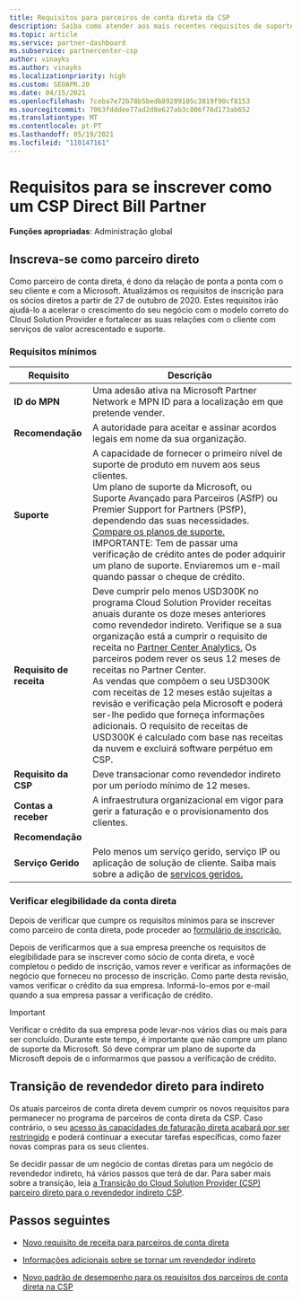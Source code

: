 ```yaml
---
title: Requisitos para parceiros de conta direta da CSP
description: Saiba como atender aos mais recentes requisitos de suporte e serviços para se tornar um parceiro de conta direta no programa Microsoft Cloud Solution Provider (CSP).
ms.topic: article
ms.service: partner-dashboard
ms.subservice: partnercenter-csp
author: vinayks
ms.author: vinayks
ms.localizationpriority: high
ms.custom: SEOAPR.20
ms.date: 04/15/2021
ms.openlocfilehash: 7ceba7e72b78b5bedb89209105c3819f90cf8153
ms.sourcegitcommit: 7063fdddee77ad2d8e627ab3c806f76d173ab652
ms.translationtype: MT
ms.contentlocale: pt-PT
ms.lasthandoff: 05/19/2021
ms.locfileid: "110147161"
---
```

# <a name="requirements-to-enroll-as-a-csp-direct-bill-partner"></a>Requisitos para se inscrever como um CSP Direct Bill Partner

**Funções apropriadas**: Administração global

## <a name="enroll-as-a-direct-partner"></a>Inscreva-se como parceiro direto

Como parceiro de conta direta, é dono da relação de ponta a ponta com o seu cliente e com a Microsoft. Atualizámos os requisitos de inscrição para os sócios diretos a partir de 27 de outubro de 2020. Estes requisitos irão ajudá-lo a acelerar o crescimento do seu negócio com o modelo correto do Cloud Solution Provider e fortalecer as suas relações com o cliente com serviços de valor acrescentado e suporte.  

### <a name="minimum-requirements"></a>Requisitos mínimos

|**Requisito**|  **Descrição**  |
|--------------------------------|--------------------------------------------------------------|
|**ID do MPN**   |Uma adesão ativa na Microsoft Partner Network e MPN ID para a localização em que pretende vender.   |
|**Recomendação**   |A autoridade para aceitar e assinar acordos legais em nome da sua organização.|
|**Suporte**   |A capacidade de fornecer o primeiro nível de suporte de produto em nuvem aos seus clientes. <br/>Um plano de suporte da Microsoft, ou Suporte Avançado para Parceiros (ASfP) ou Premier Support for Partners (PSfP), dependendo das suas necessidades. [Compare os planos de suporte.](https://partner.microsoft.com/support/partnersupport)<br/>IMPORTANTE: Tem de passar uma verificação de crédito antes de poder adquirir um plano de suporte. Enviaremos um e-mail quando passar o cheque de crédito. |
|**Requisito de receita**|Deve cumprir pelo menos USD300K no programa Cloud Solution Provider receitas anuais durante os doze meses anteriores como revendedor indireto. Verifique se a sua organização está a cumprir o requisito de receita no [Partner Center Analytics.](https://partner.microsoft.com/resources/detail/new-subscription-analytics-report-on-partner-center-guide-pdf) Os parceiros podem rever os seus 12 meses de receitas no Partner Center.<br/>As vendas que compõem o seu USD300K com receitas de 12 meses estão sujeitas a revisão e verificação pela Microsoft e poderá ser-lhe pedido que forneça informações adicionais. O requisito de receitas de USD300K é calculado com base nas receitas da nuvem e excluirá software perpétuo em CSP.|
|**Requisito da CSP**|Deve transacionar como revendedor indireto por um período mínimo de 12 meses.| 
|**Contas a receber** |A infraestrutura organizacional em vigor para gerir a faturação e o provisionamento dos clientes.|
|**Recomendação**|             |
|**Serviço Gerido**   |Pelo menos um serviço gerido, serviço IP ou aplicação de solução de cliente. Saiba mais sobre a adição de [serviços geridos.](https://partner.microsoft.com/business-opportunities/managed-services-provider)|


### <a name="verify-direct-bill-eligibility"></a>Verificar elegibilidade da conta direta

Depois de verificar que cumpre os requisitos mínimos para se inscrever como parceiro de conta direta, pode proceder ao [formulário de inscrição.](https://forms.office.com/r/0fP4fFT8n8)

Depois de verificarmos que a sua empresa preenche os requisitos de elegibilidade para se inscrever como sócio de conta direta, e você completou o pedido de inscrição, vamos rever e verificar as informações de negócio que forneceu no processo de inscrição. Como parte desta revisão, vamos verificar o crédito da sua empresa. Informá-lo-emos por e-mail quando a sua empresa passar a verificação de crédito.

>[!IMPORTANT]
>Verificar o crédito da sua empresa pode levar-nos vários dias ou mais para ser concluído. Durante este tempo, é importante que não compre um plano de suporte da Microsoft. Só deve comprar um plano de suporte da Microsoft depois de o informarmos que passou a verificação de crédito.

## <a name="transition-from-direct-to-indirect-reseller"></a>Transição de revendedor direto para indireto

Os atuais parceiros de conta direta devem cumprir os novos requisitos para permanecer no programa de parceiros de conta direta da CSP. Caso contrário, o seu [acesso às capacidades de faturação direta acabará por ser restringido](restricted-direct-bill-capabilities.md) e poderá continuar a executar tarefas específicas, como fazer novas compras para os seus clientes.

Se decidir passar de um negócio de contas diretas para um negócio de revendedor indireto, há vários passos que terá de dar. Para saber mais sobre a transição, leia [a Transição do Cloud Solution Provider (CSP) parceiro direto para o revendedor indireto CSP](transition-direct-to-indirect.md).

## <a name="next-steps"></a>Passos seguintes

- [Novo requisito de receita para parceiros de conta direta](./announcements/2020-october.md#13)
 
- [Informações adicionais sobre se tornar um revendedor indireto](https://assetsprod.microsoft.com/csp-directbill-to-indirect-transition.pdf)

- [Novo padrão de desempenho para os requisitos dos parceiros de conta direta na CSP](https://partner.microsoft.com/resources/collection/new-performance-standard-for-direct-bill-partner-requirements-in-csp#/)
